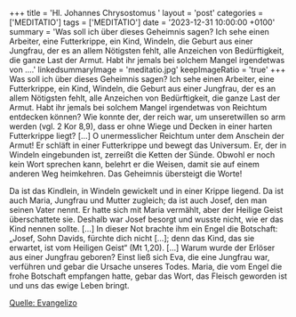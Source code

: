 +++
title = 'Hl. Johannes Chrysostomus  '
layout = 'post'
categories = ['MEDITATIO']
tags = ['MEDITATIO']
date = '2023-12-31 10:00:00 +0100'
summary = 'Was soll ich über dieses Geheimnis sagen? Ich sehe einen Arbeiter, eine Futterkrippe, ein Kind, Windeln, die Geburt aus einer Jungfrau, der es an allem Nötigsten fehlt, alle Anzeichen von Bedürftigkeit, die ganze Last der Armut. Habt ihr jemals bei solchem Mangel irgendetwas von ....'
linkedsummaryImage = 'meditatio.jpg'
keepImageRatio = 'true'
+++
Was soll ich über dieses Geheimnis sagen? Ich sehe einen Arbeiter, eine Futterkrippe, ein Kind, Windeln, die Geburt aus einer Jungfrau, der es an allem Nötigsten fehlt, alle Anzeichen von Bedürftigkeit, die ganze Last der Armut. Habt ihr jemals bei solchem Mangel irgendetwas von Reichtum entdecken können? Wie konnte der, der reich war, um unseretwillen so arm werden (vgl.<!--more--> 2 Kor 8,9), dass er ohne Wiege und Decken in einer harten Futterkrippe liegt? […] O unermesslicher Reichtum unter dem Anschein der Armut! Er schläft in einer Futterkrippe und bewegt das Universum. Er, der in Windeln eingebunden ist, zerreißt die Ketten der Sünde. Obwohl er noch kein Wort sprechen kann, belehrt er die Weisen, damit sie auf einem anderen Weg heimkehren. Das Geheimnis übersteigt die Worte!

Da ist das Kindlein, in Windeln gewickelt und in einer Krippe liegend. Da ist auch Maria, Jungfrau und Mutter zugleich; da ist auch Josef, den man seinen Vater nennt. Er hatte sich mit Maria vermählt, aber der Heilige Geist überschattete sie. Deshalb war Josef besorgt und wusste nicht, wie er das Kind nennen sollte. […] In dieser Not brachte ihm ein Engel die Botschaft: „Josef, Sohn Davids, fürchte dich nicht […]; denn das Kind, das sie erwartet, ist vom Heiligen Geist“ (Mt 1,20). […] Warum wurde der Erlöser aus einer Jungfrau geboren? Einst ließ sich Eva, die eine Jungfrau war, verführen und gebar die Ursache unseres Todes. Maria, die vom Engel die frohe Botschaft empfangen hatte, gebar das Wort, das Fleisch geworden ist und uns das ewige Leben bringt.



[Quelle: Evangelizo](https://evangeliumtagfuertag.org/DE/gospel)
